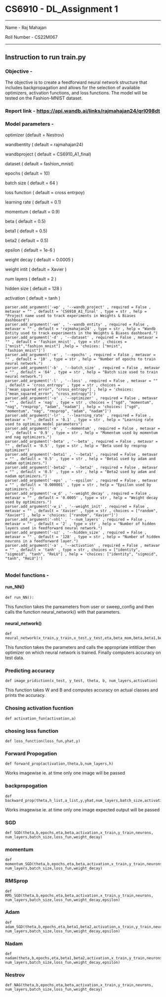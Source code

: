 # CS6910 - DL_Assignment 1
***
Name -  Raj Mahajan 


Roll Number -  CS22M067
***

## Instruction to run train.py

### Objective -

The objective is to create a feedforward neural network structure that includes backpropagation and allows for the selection of available optimizers, activation functions, and loss functions. The model will be tested on the Fashion-MNIST dataset.

### Report link -  https://api.wandb.ai/links/rajmahajan24/qrl098dt

### Model parameters - 

optimizer (default = Nestrov)

wandbentity ( default = rajmahajan24)

wandbproject ( default = CS6910_A1_final)

dataset ( default = fashion_mnist)

epochs ( default = 10)

batch size ( default = 64 )

loss function ( default = cross entrpoy)

learning rate ( default = 0.1)

momentum ( default = 0.9)

beta ( default = 0.5)

beta1 ( default = 0.5)

beta2 ( default = 0.5)

epsilon ( default = 1e-6 )

weight decay ( default = 0.0005 )

weight intit ( default = Xavier )

num layers ( default = 2 )

hidden size ( default = 128 )

activation ( default = tanh )

```
parser.add_argument('-wp' , '--wandb_project' , required = False , metavar = "" , default = 'CS6910_A1_final' , type = str , help = "Project name used to track experiments in Weights & Biases dashboard")
parser.add_argument('-we' , '--wandb_entity' , required = False , metavar = "" , default = 'rajmahajan24' , type = str , help = "Wandb Entity used to track experiments in the Weights & Biases dashboard.")
parser.add_argument('-d' , '--dataset' , required = False , metavar = "" , default = 'fashion_mnist' , type = str , choices = ["mnist","fashion_mnist"] ,help = 'choices: ["mnist", "fashion_mnist"]')
parser.add_argument('-e' , '--epochs' , required = False , metavar = "" , default = '10' , type = str , help = "Number of epochs to train neural network.")
parser.add_argument('-b' , '--batch_size' , required = False , metavar = "" , default = '64' , type = str , help = "Batch size used to train neural network.")
parser.add_argument('-l' , '--loss' , required = False , metavar = "" , default = 'cross_entropy' , type = str , choices = ["mean_squared_error", "cross_entropy"] , help = 'choices: ["mean_squared_error", "cross_entropy"]')
parser.add_argument('-o' , '--optimizer' , required = False , metavar = "" , default = 'nag' , type = str , choices = ["sgd", "momentum", "nag", "rmsprop", "adam", "nadam"] , help = 'choices: ["sgd", "momentum", "nag", "rmsprop", "adam", "nadam"]')
parser.add_argument('-lr' , '--learning_rate' , required = False , metavar = "" , default = '0.1' , type = str , help = "Learning rate used to optimize model parameters")
parser.add_argument('-m' , '--momentum' , required = False , metavar = "" , default = '0.9' , type = str , help = "Momentum used by momentum and nag optimizers.")
parser.add_argument('-beta' , '--beta' , required = False , metavar = "" , default = '0.5' , type = str , help = "Beta used by rmsprop optimizer")
parser.add_argument('-beta1' , '--beta1' , required = False , metavar = "" , default = '0.5' , type = str , help = "Beta1 used by adam and nadam optimizers.")
parser.add_argument('-beta2' , '--beta2' , required = False , metavar = "" , default = '0.5' , type = str , help = "Beta2 used by adam and nadam optimizers.")
parser.add_argument('-eps' , '--epsilon' , required = False , metavar = "" , default = '0.000001' , type = str , help = "Epsilon used by optimizers.")
parser.add_argument('-w_d' , '--weight_decay' , required = False , metavar = "" , default = '0.0005' , type = str , help = "Weight decay used by optimizers.")
parser.add_argument('-w_i' , '--weight_init' , required = False , metavar = "" , default = 'Xavier' , type = str , choices = ["random", "Xavier"] , help = 'choices: ["random", "Xavier"]')
parser.add_argument('-nhl' , '--num_layers' , required = False , metavar = "" , default = '2' , type = str , help = "Number of hidden layers used in feedforward neural network.")
parser.add_argument('-sz' , '--hidden_size' , required = False , metavar = "" , default = '128' , type = str , help = "Number of hidden neurons in a feedforward layer.")
parser.add_argument('-a' , '--activation' , required = False , metavar = "" , default = 'tanh' , type = str , choices = ["identity", "sigmoid", "tanh", "ReLU"] , help = 'choices: ["identity", "sigmoid", "tanh", "ReLU"]')


```


### Model functions -

#### run_NN()
```
def run_NN():
```
This function takes the pareameters from user or sweep_config and then calls the function neural_network() with that parameters.

#### neural_network()
```
def neural_network(x_train,y_train,x_test,y_test,eta,beta_mom,beta,beta1,beta2,epsilon,activation,initializer,optimizer,batch_size,epochs,loss_fun,weight_decay,num_layers,neurons)
```
This function takes the parameters and calls the appropriate intitlizer then optimizer on which neural network is trained. Finally computers accuracy on test data. 

### Predicting accuracy
```
def image_pridiction(x_test, y_test, theta, b, num_layers,activation)
```
This function takes W and B and computes accuracy on actual classes and prints the accuracy.

### Chosing activation fucntion
```
def activation_fun(activation,a)
```

### chosing loss function
```
def loss_function(loss_fun,yhat,y)
``` 

### Forward Propogation
```
def forward_prop(activation,theta,b,num_layers,h)
```
Works imagewise ie. at time only one image will be passed 

### backpropogation
```
def backward_prop(theta,h_list,a_list,y,yhat,num_layers,batch_size,activation,loss_fun)
```
Works imagewise ie. at time only one image expected output  will be passed

### SGD
```
def SGD(theta,b,epochs,eta,beta,activation,x_train,y_train,neurons, num_layers,batch_size,loss_fun,weight_decay)
```

### momentum
```
def momentum_SGD(theta,b,epochs,eta,beta,activation,x_train,y_train,neurons, num_layers,batch_size,loss_fun,weight_decay)
```

### RMSprop
```
def RMS_SGD(theta,b,epochs,eta,beta,activation,x_train,y_train,neurons, num_layers,batch_size,loss_fun,weight_decay,epsilon)
```

### Adam
```
def adam_SGD(theta,b,epochs,eta,beta1,beta2,activation,x_train,y_train,neurons, num_layers,batch_size,loss_fun,weight_decay,epsilon)
```

### Nadam
```
def nadam(theta,b,epochs,eta,beta1,beta2,activation,x_train,y_train,neurons, num_layers,batch_size,loss_fun,weight_decay,epsilon)
```

### Nestrov
```
def NAG(theta,b,epochs,eta,beta,activation,x_train,y_train,neurons, num_layers,batch_size,loss_fun,weight_decay)
```
